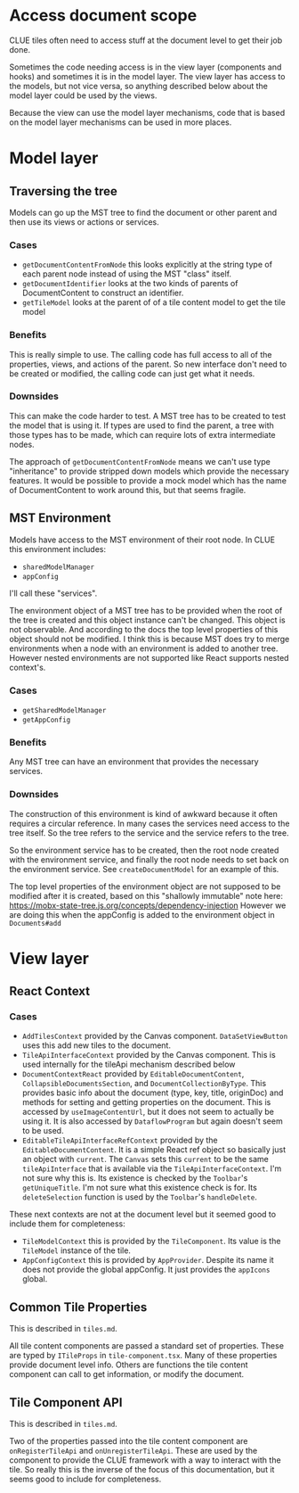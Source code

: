 # Access document scope

CLUE tiles often need to access stuff at the document level to get their job done.

Sometimes the code needing access is in the view layer (components and hooks) and sometimes it is in the model layer. The view layer has access to the models, but not vice versa, so anything described below about the model layer could be used by the views.

Because the view can use the model layer mechanisms, code that is based on the model layer mechanisms can be used in more places.

# Model layer

## Traversing the tree
Models can go up the MST tree to find the document or other parent and then use its views or actions or services.

### Cases
- `getDocumentContentFromNode` this looks explicitly at the string type of each parent node instead of using the MST "class" itself.
- `getDocumentIdentifier` looks at the two kinds of parents of DocumentContent to construct an identifier.
- `getTileModel` looks at the parent of of a tile content model to get the tile model

### Benefits
This is really simple to use. The calling code has full access to all of the properties, views, and actions of the parent. So new interface don't need to be created or modified, the calling code can just get what it needs.

### Downsides
This can make the code harder to test. A MST tree has to be created to test the model that is using it. If types are used to find the parent, a tree with those types has to be made, which can require lots of extra intermediate nodes.

The approach of `getDocumentContentFromNode` means we can't use type "inheritance" to provide stripped down models which provide the necessary features. It would be possible to provide a mock model which has the name of DocumentContent to work around this, but that seems fragile.

## MST Environment
Models have access to the MST environment of their root node. In CLUE this environment includes:
- `sharedModelManager`
- `appConfig`

I'll call these "services".

The environment object of a MST tree has to be provided when the root of the tree is created and this object instance can't be changed. This object is not observable. And according to the docs the top level properties of this object should not be modified. I think this is because MST does try to merge environments when a node with an environment is added to another tree. However nested environments are not supported like React supports nested context's.

### Cases
- `getSharedModelManager`
- `getAppConfig`

### Benefits
Any MST tree can have an environment that provides the necessary services.

### Downsides
The construction of this environment is kind of awkward because it often requires a circular reference. In many cases the services need access to the tree itself. So the tree refers to the service and the service refers to the tree.

So the environment service has to be created, then the root node created with the environment service, and finally the root node needs to set back on the environment service. See `createDocumentModel` for an example of this.

The top level properties of the environment object are not supposed to be modified after it is created, based on this "shallowly immutable" note here: https://mobx-state-tree.js.org/concepts/dependency-injection
However we are doing this when the appConfig is added to the environment object in `Documents#add`

# View layer

## React Context

### Cases
- `AddTilesContext` provided by the Canvas component. `DataSetViewButton` uses this add new tiles to the document.
- `TileApiInterfaceContext` provided by the Canvas component. This is used internally for the tileApi mechanism described below
- `DocumentContextReact` provided by `EditableDocumentContent`, `CollapsibleDocumentsSection`, and `DocumentCollectionByType`. This provides basic info about the document (type, key, title, originDoc) and methods for setting and getting properties on the document. This is accessed by `useImageContentUrl`, but it does not seem to actually be using it. It is also accessed by `DataflowProgram` but again doesn't seem to be used.
- `EditableTileApiInterfaceRefContext` provided by the `EditableDocumentContent`. It is a simple React ref object so basically just an object with `current`. The `Canvas` sets this `current` to be the same `tileApiInterface` that is available via the `TileApiInterfaceContext`. I'm not sure why this is. Its existence is checked by the `Toolbar`'s `getUniqueTitle`. I'm not sure what this existence check is for. Its `deleteSelection` function is used by the `Toolbar`'s `handleDelete`.

These next contexts are not at the document level but it seemed good to include them for completeness:
- `TileModelContext` this is provided by the `TileComponent`. Its value is the `TileModel` instance of the tile.
- `AppConfigContext` this is provided by `AppProvider`. Despite its name it does not provide the global appConfig. It just provides the `appIcons` global.

## Common Tile Properties
This is described in `tiles.md`.

All tile content components are passed a standard set of properties. These are typed by `ITileProps` in `tile-component.tsx`. Many of these properties provide document level info. Others are functions the tile content component can call to get information, or modify the document.

## Tile Component API
This is described in `tiles.md`.

Two of the properties passed into the tile content component are `onRegisterTileApi` and `onUnregisterTileApi`. These are used by the component to provide the CLUE framework with a way to interact with the tile.  So really this is the inverse of the focus of this documentation, but it seems good to include for completeness.
